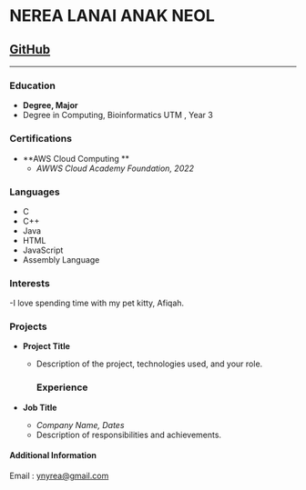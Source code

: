 # NEREA LANAI ANAK NEOL 
## [GitHub](https://github.com/Nerea24)

---

### Education

- **Degree, Major**
- Degree in Computing, Bioinformatics
   UTM , Year 3

### Certifications

- **AWS Cloud Computing **
  - *AWWS Cloud Academy Foundation, 2022*
 
  
### Languages

- C
- C++
- Java
- HTML
- JavaScript
- Assembly Language

### Interests

-I love spending time with my pet kitty, Afiqah.


### Projects

- **Project Title**
  - Description of the project, technologies used, and your role.

 
    ### Experience

- **Job Title**
  - *Company Name, Dates*
  - Description of responsibilities and achievements.




#### Additional Information
Email : ynyrea@gmail.com

